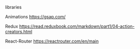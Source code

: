 libraries

Animations
https://gsap.com/

Redux
https://read.reduxbook.com/markdown/part1/04-action-creators.html

React-Router
https://reactrouter.com/en/main